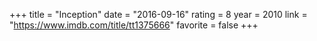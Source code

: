 +++
title = "Inception"
date = "2016-09-16"
rating = 8
year = 2010
link = "https://www.imdb.com/title/tt1375666"
favorite = false
+++
